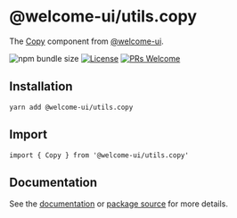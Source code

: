 # @welcome-ui/utils.copy

The [Copy](https://welcome-ui.com/utilities/copy) component from [@welcome-ui](https://welcome-ui.com).

![npm bundle size](https://img.shields.io/bundlephobia/minzip/@welcome-ui/utils.copy) [![License](https://img.shields.io/npm/l/welcome-ui.svg)](https://github.com/WTTJ/welcome-ui/tree/main/LICENSE) [![PRs Welcome](https://img.shields.io/badge/PRs-welcome-mediumspringgreen.svg)](ttps://github.com/WTTJ/welcome-ui/tree/main/CONTRIBUTING.mdx)

## Installation

    yarn add @welcome-ui/utils.copy

## Import

    import { Copy } from '@welcome-ui/utils.copy'

## Documentation

See the [documentation](https://welcome-ui.com/utilities/use-copy-text) or [package source](https://github.com/WTTJ/welcome-ui/tree/main/packages/Copy) for more details.
